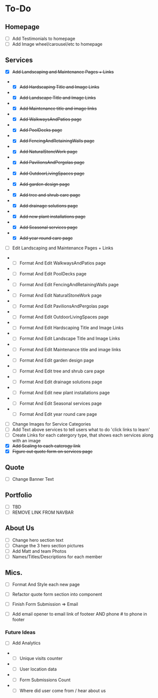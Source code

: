 # To-Do



## Homepage
- [ ] Add Testimonials to homepage
- [ ] Add Image wheel/carousel/etc to homepage

## Services
- [x] ~~Add Landscaping and Maintenance Pages + Links~~
- - [x] ~~Add Hardscaping Title and Image Links~~
- - [x] ~~Add Landscape Title and Image Links~~
- - [x] ~~Add Maintenance title and image links~~
- - [x] ~~Add WalkwaysAndPatios page~~
- - [x] ~~Add PoolDecks page~~
- - [x] ~~Add FencingAndRetainingWalls page~~
- - [x] ~~Add NaturalStoneWork page~~
- - [x] ~~Add PavilionsAndPergolas page~~
- - [x] ~~Add OutdoorLivingSpaces page~~
- - [x] ~~Add garden design page~~
- - [x] ~~Add tree and shrub care page~~
- - [x] ~~Add drainage solutions page~~
- - [x] ~~Add new plant installations page~~
- - [x] ~~Add Seasonal services page~~
- - [x] ~~Add year round care page~~
- [ ] Edit Landscaping and Maintenance Pages + Links
- - [ ] Format And Edit WalkwaysAndPatios page
- - [ ] Format And Edit PoolDecks page
- - [ ] Format And Edit FencingAndRetainingWalls page
- - [ ] Format And Edit NaturalStoneWork page
- - [ ] Format And Edit PavilionsAndPergolas page
- - [ ] Format And Edit OutdoorLivingSpaces page
- - [ ] Format And Edit Hardscaping Title and Image Links
- - [ ] Format And Edit Landscape Title and Image Links
- - [ ] Format And Edit Maintenance title and image links
- - [ ] Format And Edit garden design page
- - [ ] Format And Edit tree and shrub care page
- - [ ] Format And Edit drainage solutions page
- - [ ] Format And Edit new plant installations page
- - [ ] Format And Edit Seasonal services page
- - [ ] Format And Edit year round care page
- [ ] Change Images for Service Categories
- [ ] Add Text above services to tell users what to do 'click links to learn'
- [ ] Create Links for each catergory type, that shows each services along with an image
- [x] ~~Add Scaling to each caterogy link~~
- [x] ~~Figure out quote form on services page~~

## Quote
- [ ] Change Banner Text

## Portfolio
- [ ] TBD 
- [ ] REMOVE LINK FROM NAVBAR

## About Us
- [ ] Change hero section text
- [ ] Change the 3 hero section pictures
- [ ] Add Matt and team Photos
- [ ] Names/Titles/Descriptions for each member

## Mics.
- [ ] Format And Style each new page
- [ ] Refactor quote form section into component
- [ ] Finish Form Submission => Email
- [ ] Add email opener to email link of footeer AND phone # to phone in footer


### Future Ideas
- [ ] Add Analytics
- - [ ] Unique visits counter
- - [ ] User location data
- - [ ] Form Submissions Count
- - [ ] Where did user come from / hear about us
